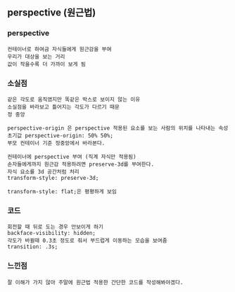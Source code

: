 ## perspective (원근법)

### perspective
	컨테이너로 하여금 자식들에게 원근감을 부여
	우리가 대상을 보는 거리
    값이 작을수록 더 가까이 보게 됨
    
### 소실점
	같은 각도로 움직였지만 똑같은 박스로 보이지 않는 이유
    소실점을 바라보고 틀어지는 각도가 다르기 때문
    정 중앙
    
    perspective-origin 은 perspective 적용된 요소를 보는 사람의 위치를 나타내는 속성
    초기값 perspective-origin: 50% 50%;
    부모 컨테이너 기준 정중앙에서 바라본다.
    
    컨테이너에 perspective 부여 (직계 자식만 적용됨)
    손자들에게까지 원근감 적용하려면 preserve-3d를 부여한다.
    자식 요소를 3d 공간처럼 처리
    transform-style: preserve-3d;
    
    transform-style: flat;은 평평하게 보임
    
### 코드
	회전할 때 뒤로 도는 경우 안보이게 하기
    backface-visibility: hidden;
    각도가 바뀔때 0.3초 정도로 줘서 부드럽게 이동하는 모습을 보여줌
    transition: .3s;
    
### 느낀점
	잘 이해가 가지 않아 주말에 원근법 적용한 간단한 코드를 작성해봐야겠다.